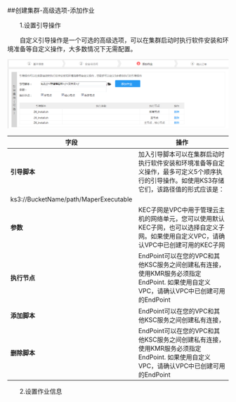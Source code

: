 ##创建集群-高级选项-添加作业

　　1.设置引导操作

　　自定义引导操作是一个可选的高级选项，可以在集群启动时执行软件安装和环境准备等自定义操作，大多数情况下无需配置。
  
  ![添加作业1S](./images/tjzy1.png)
  
| 字段 | 操作 |
| -- | -- |
| **引导脚本** | 加入引导脚本可以在集群启动时执行软件安装和环境准备等自定义操作，最多可定义5个顺序执行的引导操作。如使用KS3存储它们，该路径值的形式应该是：<br>
ks3://BucketName/path/MaperExecutable |
| **参数** | KEC子网是VPC中用于管理云主机的网络单元，您可以使用默认KEC子网，也可以选择自定义子网。如果使用自定义VPC，请确认VPC中已创建可用的KEC子网 |
| **执行节点** | EndPoint可以在您的VPC和其他KSC服务之间创建私有连接，使用KMR服务必须指定EndPoint. 如果使用自定义VPC，请确认VPC中已创建可用的EndPoint|
| **添加脚本** | EndPoint可以在您的VPC和其他KSC服务之间创建私有连接，
| **删除脚本** | EndPoint可以在您的VPC和其他KSC服务之间创建私有连接，使用KMR服务必须指定EndPoint. 如果使用自定义VPC，请确认VPC中已创建可用的EndPoint|. 如果使用自定义VPC，请确认VPC中已创建可用的EndPoint|
　　2.设置作业信息

